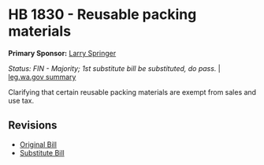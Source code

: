 # HB 1830 - Reusable packing materials
**Primary Sponsor:** [Larry Springer](/person/leg/larry.springer.md)

*Status: FIN - Majority; 1st substitute bill be substituted, do pass.* | [leg.wa.gov summary](https://app.leg.wa.gov/billsummary?BillNumber=1830&Year=2021)

Clarifying that certain reusable packing materials are exempt from sales and use tax.

## Revisions
* [Original Bill](1/)
* [Substitute Bill](S/)